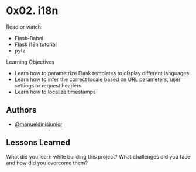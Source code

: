 
# 0x02. i18n

Read or watch:

- Flask-Babel
- Flask i18n tutorial
- pytz

Learning Objectives

* Learn how to parametrize Flask templates to display different languages
* Learn how to infer the correct locale based on URL parameters, user settings or request headers
* Learn how to localize timestamps

## Authors

- [@manueldinisjunior](https://github.com/manueldinisjunior)

## Lessons Learned

What did you learn while building this project? What challenges did you face and how did you overcome them?


